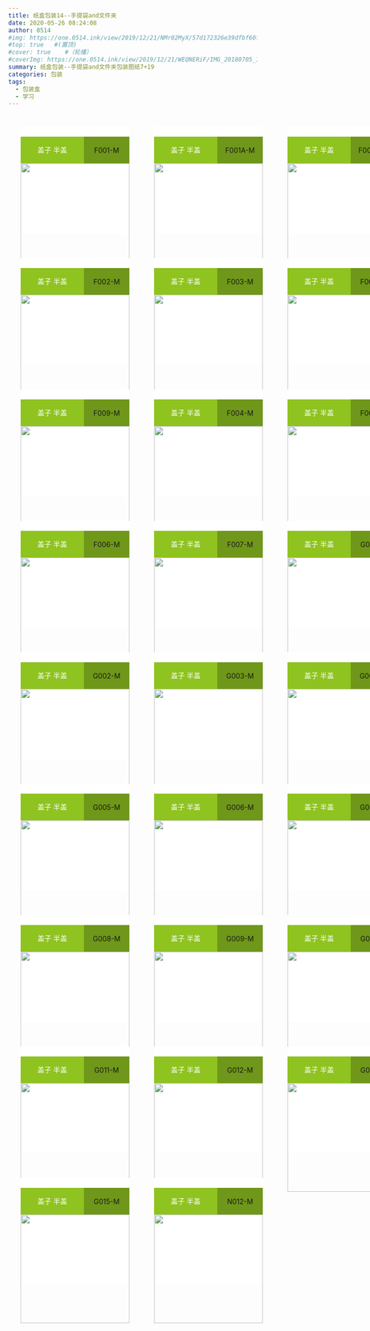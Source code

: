 ```yaml
---
title: 纸盒包装14--手提袋and文件夹
date: 2020-05-26 08:24:08
author: 0514
#img: https://one.0514.ink/view/2019/12/21/NMr02MyX/57d172326e39dfbf60fcdb795a08e758.jpg
#top: true   #(置顶)
#cover: true    #（轮播）
#coverImg: https://one.0514.ink/view/2019/12/21/WEQNERiF/IMG_20180705_173106.jpg
summary: 纸盒包装--手提袋and文件夹包装图纸7+19
categories: 包装
tags:
  - 包装盒
  - 学习
---
```

<!doctype html>
<html>
<head>
<meta charset="utf-8">
<title>01</title>
<style type="text/css">
.ceshi0 {
    width: 1000px;
    height: 2500px;
}
.ceshi {
    width: 220px;
    height: 216px;
    background-color: #ffffff;
    /* [disabled]display: table-cell; */
    /* [disabled]padding: 0; */
    margin: 25px;
    vertical-align: bottom;
    float: left;
}
.ceshi3 {
    width: 220px;
    height: auto;
}
.ceshi2 {
    width: 220px;
    height: 49px;
    padding-top: 20;
    text-align: left;
}
.ceshi4 {
    width: 128px;
    /* [disabled]border-color: #4000FF; */
    /* [disabled]border-style: dotted; */
    height: 54px;
    line-height: 41pt;
    float: left;
    background-color: #8FC320;
    color: #FFFFFF;
    text-align: center;
}
.ceshi5 {
    width: 220px;
    /* [disabled]border-style: dotted; */
    /* [disabled]border-color: #FF0004; */
    height: 54px;
    background-color: #6F9719;
    text-align: center;
    line-height: 55px;
}
</style>
</head>

<body>
<div class="ceshi0">
	<div class="ceshi">
	  <div class="ceshi2">
		<div class="ceshi4">盖子 半盖</div>
		<div class="ceshi5">F001-M</div>
	  </div>
	<img class="ceshi3" src="https://demo.packmage.cn//Content/boximg/F001-M.png">
	</div>
	<div class="ceshi">
	  <div class="ceshi2">
		<div class="ceshi4">盖子 半盖</div>
		<div class="ceshi5">F001A-M</div>
	  </div>
	<img class="ceshi3" src="https://demo.packmage.cn//Content/boximg/F001A-M.png">
	</div>
	<div class="ceshi">
	  <div class="ceshi2">
		<div class="ceshi4">盖子 半盖</div>
		<div class="ceshi5">F001C-M</div>
	  </div>
	<img class="ceshi3" src="https://demo.packmage.cn//Content/boximg/F001C-M.png">
	</div>
	<div class="ceshi">
	  <div class="ceshi2">
		<div class="ceshi4">盖子 半盖</div>
		<div class="ceshi5">F002-M</div>
	  </div>
	<img class="ceshi3" src="https://demo.packmage.cn//Content/boximg/F002-M.png">
	</div>
	<div class="ceshi">
	  <div class="ceshi2">
		<div class="ceshi4">盖子 半盖</div>
		<div class="ceshi5">F003-M</div>
	  </div>
	<img class="ceshi3" src="https://demo.packmage.cn//Content/boximg/F003-M.png">
	</div>
	<div class="ceshi">
	  <div class="ceshi2">
		<div class="ceshi4">盖子 半盖</div>
		<div class="ceshi5">F008-M</div>
	  </div>
	<img class="ceshi3" src="https://demo.packmage.cn//Content/boximg/F008-M.png">
	</div>
	<div class="ceshi">
	  <div class="ceshi2">
		<div class="ceshi4">盖子 半盖</div>
		<div class="ceshi5">F009-M</div>
	  </div>
	<img class="ceshi3" src="https://demo.packmage.cn//Content/boximg/F009-M.png">
	</div>
	<div class="ceshi">
	  <div class="ceshi2">
		<div class="ceshi4">盖子 半盖</div>
		<div class="ceshi5">F004-M</div>
	  </div>
	<img class="ceshi3" src="https://demo.packmage.cn//Content/boximg/F004-M.png">
	</div>
	<div class="ceshi">
	  <div class="ceshi2">
		<div class="ceshi4">盖子 半盖</div>
		<div class="ceshi5">F005-M</div>
	  </div>
	<img class="ceshi3" src="https://demo.packmage.cn//Content/boximg/F005-M.png">
	</div>
	<div class="ceshi">
	  <div class="ceshi2">
		<div class="ceshi4">盖子 半盖</div>
		<div class="ceshi5">F006-M</div>
	  </div>
	<img class="ceshi3" src="https://demo.packmage.cn//Content/boximg/F006-M.png">
	</div>
	<div class="ceshi">
	  <div class="ceshi2">
		<div class="ceshi4">盖子 半盖</div>
		<div class="ceshi5">F007-M</div>
	  </div>
	<img class="ceshi3" src="https://demo.packmage.cn//Content/boximg/F007-M.png">
	</div>
	<div class="ceshi">
	  <div class="ceshi2">
		<div class="ceshi4">盖子 半盖</div>
		<div class="ceshi5">G001-M</div>
	  </div>
	<img class="ceshi3" src="https://demo.packmage.cn//Content/boximg/G001-M.png">
	</div>
	<div class="ceshi">
	  <div class="ceshi2">
		<div class="ceshi4">盖子 半盖</div>
		<div class="ceshi5">G002-M</div>
	  </div>
	<img class="ceshi3" src="https://demo.packmage.cn//Content/boximg/G002-M.png">
	</div>
	<div class="ceshi">
	  <div class="ceshi2">
		<div class="ceshi4">盖子 半盖</div>
		<div class="ceshi5">G003-M</div>
	  </div>
	<img class="ceshi3" src="https://demo.packmage.cn//Content/boximg/G003-M.png">
	</div>
	<div class="ceshi">
	  <div class="ceshi2">
		<div class="ceshi4">盖子 半盖</div>
		<div class="ceshi5">G004-M</div>
	  </div>
	<img class="ceshi3" src="https://demo.packmage.cn//Content/boximg/G004-M.png">
	</div>
	<div class="ceshi">
	  <div class="ceshi2">
		<div class="ceshi4">盖子 半盖</div>
		<div class="ceshi5">G005-M</div>
	  </div>
	<img class="ceshi3" src="https://demo.packmage.cn//Content/boximg/G005-M.png">
	</div>
	<div class="ceshi">
	  <div class="ceshi2">
		<div class="ceshi4">盖子 半盖</div>
		<div class="ceshi5">G006-M</div>
	  </div>
	<img class="ceshi3" src="https://demo.packmage.cn//Content/boximg/G006-M.png">
	</div>
	<div class="ceshi">
	  <div class="ceshi2">
		<div class="ceshi4">盖子 半盖</div>
		<div class="ceshi5">G007-M</div>
	  </div>
	<img class="ceshi3" src="https://demo.packmage.cn//Content/boximg/G007-M.png">
	</div>
	<div class="ceshi">
	  <div class="ceshi2">
		<div class="ceshi4">盖子 半盖</div>
		<div class="ceshi5">G008-M</div>
	  </div>
	<img class="ceshi3" src="https://demo.packmage.cn//Content/boximg/G008-M.png">
	</div>
	<div class="ceshi">
	  <div class="ceshi2">
		<div class="ceshi4">盖子 半盖</div>
		<div class="ceshi5">G009-M</div>
	  </div>
	<img class="ceshi3" src="https://demo.packmage.cn//Content/boximg/G009-M.png">
	</div>
	<div class="ceshi">
	  <div class="ceshi2">
		<div class="ceshi4">盖子 半盖</div>
		<div class="ceshi5">G010-M</div>
	  </div>
	<img class="ceshi3" src="https://demo.packmage.cn//Content/boximg/G010-M.png">
	</div>
	<div class="ceshi">
	  <div class="ceshi2">
		<div class="ceshi4">盖子 半盖</div>
		<div class="ceshi5">G011-M</div>
	  </div>
	<img class="ceshi3" src="https://demo.packmage.cn//Content/boximg/G011-M.png">
	</div>
	<div class="ceshi">
	  <div class="ceshi2">
		<div class="ceshi4">盖子 半盖</div>
		<div class="ceshi5">G012-M</div>
	  </div>
	<img class="ceshi3" src="https://demo.packmage.cn//Content/boximg/G012-M.png">
	</div>
	<div class="ceshi">
	  <div class="ceshi2">
		<div class="ceshi4">盖子 半盖</div>
		<div class="ceshi5">G014-M</div>
	  </div>
	<img class="ceshi3" src="https://demo.packmage.cn//Content/boximg/G014-M.png">
	</div>
	<div class="ceshi">
	  <div class="ceshi2">
		<div class="ceshi4">盖子 半盖</div>
		<div class="ceshi5">G015-M</div>
	  </div>
	<img class="ceshi3" src="https://demo.packmage.cn//Content/boximg/G015-M.png">
	</div>
	<div class="ceshi">
	  <div class="ceshi2">
		<div class="ceshi4">盖子 半盖</div>
		<div class="ceshi5">N012-M</div>
	  </div>
	<img class="ceshi3" src="https://demo.packmage.cn//Content/boximg/N012-M.png">
	</div>
	</div>
</body>
</html>


